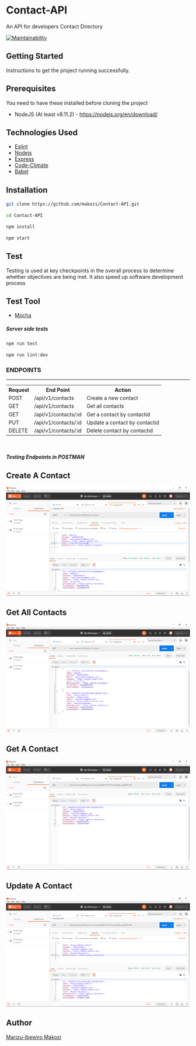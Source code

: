 # Contact-API


An API for developers Contact Directory



[![Maintainability](https://api.codeclimate.com/v1/badges/470a72818d7f1c6f0dbd/maintainability)](https://codeclimate.com/github/makozi/Contact-API/maintainability)





## Getting Started
Instructions to get the project running successfully.

## Prerequisites
You need to have these installed before cloning the project
* NodeJS (At least v8.11.2) - https://nodejs.org/en/download/



## Technologies Used
- [Eslint](https://eslint.org/)
- [Nodejs](https://nodejs.org/en/)
- [Express](https://expressjs.com/)
- [Code-Climate](https://codeclimate.com/)
- [Babel](https://babeljs.io/)


## Installation

```bash
git clone https://github.com/makozi/Contact-API.git
```

```bash
cd Contact-API
```

```bash
npm install
```

```bash
npm start
```

## Test

Testing is used at key checkpoints in the overall process to determine whether objectives are being met. It also speed up software development process

## Test Tool
- [Mocha](https://mochajs.org/)


##### Server side tests

```bash
npm run test
```


```bash
npm run lint:dev
```

<h3>ENDPOINTS</h3>
<hr>
<table>
  <tr>
      <th>Request</th>
      <th>End Point</th>
      <th>Action</th>
  </tr>
  <tr>
      <td>POST</td>
      <td>/api/v1/contacts</td>
      <td>Create a new contact</td>
  </tr>

  <tr>
      <td>GET</td>
      <td>/api/v1/contacts</td>
      <td>Get all contacts</td>
  </tr>
  <tr>
        <td>GET</td>
        <td>/api/v1/contacts/:id</td>
        <td>Get a contact by contactid</td>
  </tr>
   <tr>
      <td>PUT</td>
      <td>/api/v1/contacts/:id</td>
      <td>Update a contact by contactid</td>
  </tr>
 
  <tr>
        <td>DELETE</td>
        <td>/api/v1/contacts/:id</td>
        <td>Delete contact by contactid</td>
  </tr>

   
  
  

</table>
<br>

##### Testing Endpoints in POSTMAN

## Create A Contact

![screencast](src/assets/images/create.PNG)

## Get All Contacts

![screencast](src/assets/images/get-all.PNG)

## Get A  Contact

![screencast](src/assets/images/get.PNG)

## Update A  Contact

![screencast](src/assets/images/update.PNG)


## Author
[Marizu-Ibewiro Makozi](https://makozi.netlify.com)

